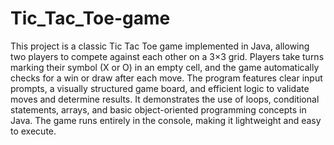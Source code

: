 # Tic_Tac_Toe-game
This project is a classic Tic Tac Toe game implemented in Java, allowing two players to compete against each other on a 3×3 grid. Players take turns marking their symbol (X or O) in an empty cell, and the game automatically checks for a win or draw after each move. The program features clear input prompts, a visually structured game board, and efficient logic to validate moves and determine results. It demonstrates the use of loops, conditional statements, arrays, and basic object-oriented programming concepts in Java. The game runs entirely in the console, making it lightweight and easy to execute.
